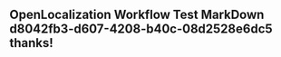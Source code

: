<properties
ms.topic="hero-topic"
ms.test1="hero-topic"
ms.test2="test"/>

## OpenLocalization Workflow Test MarkDown d8042fb3-d607-4208-b40c-08d2528e6dc5 thanks!
